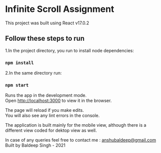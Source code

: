# Infinite Scroll Assignment

This project was built using React v17.0.2

## Follow these steps to run

1.In the project directory, you run to install node dependencies:

### `npm install`

2.In the same directory run:

### `npm start`

Runs the app in the development mode.\
Open [http://localhost:3000](http://localhost:3000) to view it in the browser.

The page will reload if you make edits.\
You will also see any lint errors in the console.

The application is built mainly for the mobile view, although there is a different view coded for dektop view as well.

In case of any queries feel free to contact me : [anshubaldeep@gmail.com](mailto:anshubaldeep@gmail.com) \
Built by Baldeep Singh - 2021
